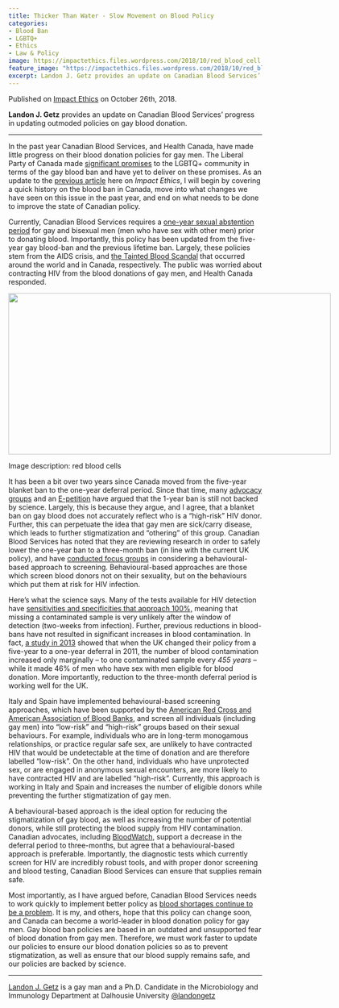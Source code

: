 ```yaml
---
title: Thicker Than Water - Slow Movement on Blood Policy
categories:
- Blood Ban
- LGBTQ+
- Ethics
- Law & Policy
image: https://impactethics.files.wordpress.com/2018/10/red_blood_cell.jpg
feature_image: "https://impactethics.files.wordpress.com/2018/10/red_blood_cell.jpg"
excerpt: Landon J. Getz provides an update on Canadian Blood Services’ progress in updating outmoded policies on gay blood donation.
---
```

Published on <a href="www.impactethics.ca/" target="_blank">Impact Ethics</a> on October 26th, 2018.

<b>Landon J. Getz</b> provides an update on Canadian Blood Services’ progress in updating outmoded policies on gay blood donation.
<hr>
In the past year Canadian Blood Services, and Health Canada, have made little progress on their blood donation policies for gay men. The Liberal Party of Canada made <a href="https://www.liberal.ca/realchange/ending-msm-blood-donation-ban/" target="_blank" rel="noopener">significant promises</a> to the LGBTQ+ community in terms of the gay blood ban and have yet to deliver on these promises. As an update to the <a href="https://impactethics.ca/2017/08/24/a-reflection-on-blood-donation-policy-in-canada/" target="_blank" rel="noopener">previous article</a> here on<em> Impact Ethics</em>, I will begin by covering a quick history on the blood ban in Canada, move into what changes we have seen on this issue in the past year, and end on what needs to be done to improve the state of Canadian policy.

Currently, Canadian Blood Services requires a <a href="https://blood.ca/en/blood/am-i-eligible/about-msm" target="_blank" rel="noopener">one-year sexual abstention period</a> for gay and bisexual men (men who have sex with other men) prior to donating blood. Importantly, this policy has been updated from the five-year gay blood-ban and the previous lifetime ban. Largely, these policies stem from the AIDS crisis, and <a href="https://www.cbc.ca/news2/background/taintedblood/bloodscandal_timeline.html" target="_blank" rel="noopener">the Tainted Blood Scandal</a> that occurred around the world and in Canada, respectively. The public was worried about contracting HIV from the blood donations of gay men, and Health Canada responded.

<div data-shortcode="caption" id="attachment_4287" style="width: 650px" class="wp-caption aligncenter"><a href="https://impactethics.files.wordpress.com/2018/10/red_blood_cell.jpg"><img data-attachment-id="4287" data-permalink="https://impactethics.ca/2018/10/26/thicker-than-water-slow-movement-on-blood-policy/red_blood_cell/" data-orig-file="https://impactethics.files.wordpress.com/2018/10/red_blood_cell.jpg?w=640&#038;h=320" data-orig-size="1920,960" data-comments-opened="0" data-image-meta="{&quot;aperture&quot;:&quot;0&quot;,&quot;credit&quot;:&quot;&quot;,&quot;camera&quot;:&quot;&quot;,&quot;caption&quot;:&quot;&quot;,&quot;created_timestamp&quot;:&quot;0&quot;,&quot;copyright&quot;:&quot;&quot;,&quot;focal_length&quot;:&quot;0&quot;,&quot;iso&quot;:&quot;0&quot;,&quot;shutter_speed&quot;:&quot;0&quot;,&quot;title&quot;:&quot;&quot;,&quot;orientation&quot;:&quot;0&quot;}" data-image-title="Red_Blood_Cell" data-image-description="" data-medium-file="https://impactethics.files.wordpress.com/2018/10/red_blood_cell.jpg?w=640&#038;h=320?w=300" data-large-file="https://impactethics.files.wordpress.com/2018/10/red_blood_cell.jpg?w=640&#038;h=320?w=640" class="size-full wp-image-4287" src="https://impactethics.files.wordpress.com/2018/10/red_blood_cell.jpg?w=640&#038;h=320" alt="" width="640" height="320" srcset="https://impactethics.files.wordpress.com/2018/10/red_blood_cell.jpg?w=640&amp;h=320 640w, https://impactethics.files.wordpress.com/2018/10/red_blood_cell.jpg?w=1280&amp;h=640 1280w, https://impactethics.files.wordpress.com/2018/10/red_blood_cell.jpg?w=150&amp;h=75 150w, https://impactethics.files.wordpress.com/2018/10/red_blood_cell.jpg?w=300&amp;h=150 300w, https://impactethics.files.wordpress.com/2018/10/red_blood_cell.jpg?w=768&amp;h=384 768w, https://impactethics.files.wordpress.com/2018/10/red_blood_cell.jpg?w=1024&amp;h=512 1024w" sizes="(max-width: 640px) 100vw, 640px" /></a><p class="wp-caption-text">Image description: red blood cells</p></div>

It has been a bit over two years since Canada moved from the five-year blanket ban to the one-year deferral period. Since that time, many <a href="https://www.huffingtonpost.ca/2018/08/20/blood-donation-appeal-canada-gay-men-ban_a_23502861/" target="_blank" rel="noopener">advocacy groups</a> and an <a href="https://petitions.ourcommons.ca/en/Petition/Details?Petition=e-1589" target="_blank" rel="noopener">E-petition</a> have argued that the 1-year ban is still not backed by science. Largely, this is because they argue, and I agree, that a blanket ban on gay blood does not accurately reflect who is a “high-risk” HIV donor. Further, this can perpetuate the idea that gay men are sick/carry disease, which leads to further stigmatization and “othering” of this group. Canadian Blood Services has noted that they are reviewing research in order to safely lower the one-year ban to a three-month ban (in line with the current UK policy), and have <a href="https://blood.ca/en/blood/am-i-eligible/about-msm" target="_blank" rel="noopener">conducted focus groups</a> in considering a behavioural-based approach to screening. Behavioural-based approaches are those which screen blood donors not on their sexuality, but on the behaviours which put them at risk for HIV infection.

Here’s what the science says. Many of the tests available for HIV detection have <a href="https://www.ncbi.nlm.nih.gov/pmc/articles/PMC5554671/#cit0013" target="_blank" rel="noopener">sensitivities and specificities that approach 100%,</a> meaning that missing a contaminated sample is very unlikely after the window of detection (two-weeks from infection). Further, previous reductions in blood-bans have not resulted in significant increases in blood contamination. In fact, <a href="https://www.ncbi.nlm.nih.gov/pubmed/23398193/" target="_blank" rel="noopener">a study in 2013</a> showed that when the UK changed their policy from a five-year to a one-year deferral in 2011, the number of blood contamination increased only marginally – to one contaminated sample every <em>455 years</em> – while it made 46% of men who have sex with men eligible for blood donation. More importantly, reduction to the three-month deferral period is working well for the UK.

Italy and Spain have implemented behavioural-based screening approaches, which have been supported by the <a href="https://www.americasblood.org/media/27919/stmnt_060309_deferrals-msm.pdf" target="_blank" rel="noopener">American Red Cross and American Association of Blood Banks</a>, and screen all individuals (including gay men) into “low-risk” and “high-risk” groups based on their sexual behaviours. For example, individuals who are in long-term monogamous relationships, or practice regular safe sex, are unlikely to have contracted HIV that would be undetectable at the time of donation and are therefore labelled “low-risk”. On the other hand, individuals who have unprotected sex, or are engaged in anonymous sexual encounters, are more likely to have contracted HIV and are labelled “high-risk”. Currently, this approach is working in Italy and Spain and increases the number of eligible donors while preventing the further stigmatization of gay men.

A behavioural-based approach is the ideal option for reducing the stigmatization of gay blood, as well as increasing the number of potential donors, while still protecting the blood supply from HIV contamination. Canadian advocates, including <a href="https://bloodwatch.org/about/" target="_blank" rel="noopener">BloodWatch</a>, support a decrease in the deferral period to three-months, but agree that a behavioural-based approach is preferable. Importantly, the diagnostic tests which currently screen for HIV are incredibly robust tools, and with proper donor screening and blood testing, Canadian Blood Services can ensure that supplies remain safe.

Most importantly, as I have argued before, Canadian Blood Services needs to work quickly to implement better policy as <a href="https://www.ctvnews.ca/health/canadian-blood-services-seeking-22-000-donors-to-avoid-shortage-1.4051904" target="_blank" rel="noopener">blood shortages continue to be a problem</a>. It is my, and others, hope that this policy can change soon, and Canada can become a world-leader in blood donation policy for gay men. Gay blood ban policies are based in an outdated and unsupported fear of blood donation from gay men. Therefore, we must work faster to update our policies to ensure our blood donation policies so as to prevent stigmatization, as well as ensure that our blood supply remains safe, and our policies are backed by science.
<hr>
<a href="http://www.landongetz.com" target="_blank" rel="noopener">Landon J. Getz</a> is a gay man and a Ph.D. Candidate in the Microbiology and Immunology Department at Dalhousie University <a href="https://twitter.com/LandonGetz" target="_blank" rel="noopener">@landongetz</a>